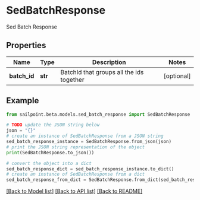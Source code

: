 # SedBatchResponse

Sed Batch Response

## Properties

Name | Type | Description | Notes
------------ | ------------- | ------------- | -------------
**batch_id** | **str** | BatchId that groups all the ids together | [optional] 

## Example

```python
from sailpoint.beta.models.sed_batch_response import SedBatchResponse

# TODO update the JSON string below
json = "{}"
# create an instance of SedBatchResponse from a JSON string
sed_batch_response_instance = SedBatchResponse.from_json(json)
# print the JSON string representation of the object
print(SedBatchResponse.to_json())

# convert the object into a dict
sed_batch_response_dict = sed_batch_response_instance.to_dict()
# create an instance of SedBatchResponse from a dict
sed_batch_response_from_dict = SedBatchResponse.from_dict(sed_batch_response_dict)
```
[[Back to Model list]](../README.md#documentation-for-models) [[Back to API list]](../README.md#documentation-for-api-endpoints) [[Back to README]](../README.md)


